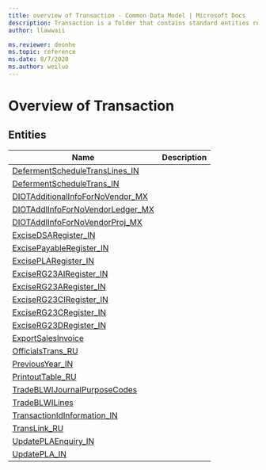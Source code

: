 ```yaml
---
title: overview of Transaction - Common Data Model | Microsoft Docs
description: Transaction is a folder that contains standard entities related to the Common Data Model.
author: llawwaii

ms.reviewer: deonhe
ms.topic: reference
ms.date: 8/7/2020
ms.author: weiluo
---
```


# Overview of Transaction


## Entities

|Name|Description|
|---|---|
|[DefermentScheduleTransLines_IN](DefermentScheduleTransLines_IN.md)||
|[DefermentScheduleTrans_IN](DefermentScheduleTrans_IN.md)||
|[DIOTAdditionalInfoForNoVendor_MX](DIOTAdditionalInfoForNoVendor_MX.md)||
|[DIOTAddlInfoForNoVendorLedger_MX](DIOTAddlInfoForNoVendorLedger_MX.md)||
|[DIOTAddlInfoForNoVendorProj_MX](DIOTAddlInfoForNoVendorProj_MX.md)||
|[ExciseDSARegister_IN](ExciseDSARegister_IN.md)||
|[ExcisePayableRegister_IN](ExcisePayableRegister_IN.md)||
|[ExcisePLARegister_IN](ExcisePLARegister_IN.md)||
|[ExciseRG23AIRegister_IN](ExciseRG23AIRegister_IN.md)||
|[ExciseRG23ARegister_IN](ExciseRG23ARegister_IN.md)||
|[ExciseRG23CIRegister_IN](ExciseRG23CIRegister_IN.md)||
|[ExciseRG23CRegister_IN](ExciseRG23CRegister_IN.md)||
|[ExciseRG23DRegister_IN](ExciseRG23DRegister_IN.md)||
|[ExportSalesInvoice](ExportSalesInvoice.md)||
|[OfficialsTrans_RU](OfficialsTrans_RU.md)||
|[PreviousYear_IN](PreviousYear_IN.md)||
|[PrintoutTable_RU](PrintoutTable_RU.md)||
|[TradeBLWIJournalPurposeCodes](TradeBLWIJournalPurposeCodes.md)||
|[TradeBLWILines](TradeBLWILines.md)||
|[TransactionIdInformation_IN](TransactionIdInformation_IN.md)||
|[TransLink_RU](TransLink_RU.md)||
|[UpdatePLAEnquiry_IN](UpdatePLAEnquiry_IN.md)||
|[UpdatePLA_IN](UpdatePLA_IN.md)||
